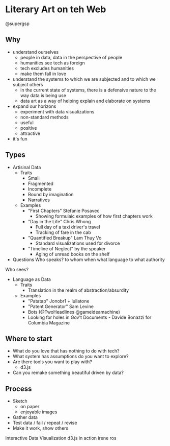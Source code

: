 Literary Art on teh Web
=======================
@supergsp

Why
---

- understand ourselves
	- people in data, data in the perspective of people
	- humanities see tech as foreign
	- tech excludes humanities
	- make them fall in love
- understand the systems to which we are subjected and to which we subject others
	- in the current state of systems, there is a defensive nature to the way data is being use
	- data art as a way of helping explain and elaborate on systems
- expand our horizons
	- experiment with data visualizations
	- non-standard methods
	- useful
	- positive
	- attractive
- it's fun

Types
-----

- Artisinal Data
	- Traits
		- Small
		- Fragmented
		- Incomplete
		- Bound by imagination
		- Narratives
	- Examples
		- "First Chapters" Stefanie Posavec
			- Showing formulaic examples of how first chapters work
		- "Day in the Life" Chris Whong
			- Full day of a taxi driver's travel
			- Tracking of fare in the cab
		- "Quantified Breakup" Lam Thuy Vo
			- Standard visualizations used for divorce
		- "Timeline of Neglect" by the speaker
			- Aging of unread books on the shelf
- Questions
Who speaks?
	to whom
	when
	what language
	to what authority

Who sees?

- Language as Data
	- Traits
		- Translation in the realm of abstraction/absurdity
	- Examples
		- "Patatap" Jonobr1 + lullatone
		- "Patent Generator" Sam Levine
		- Bots (@TwoHeadlines @gameideamachine)
		- Looking for holes in Gov't Documents - Davide Bonazzi for Columbia Magazine

Where to start
--------------

- What do you love that has nothing to do with tech?
- What system has assumptions do you want to explore?
- Are there tools you want to play with?
	- d3.js
- Can you remake something beautiful driven by data?

Process
-------

- Sketch
	- on paper
	- enjoyable images
- Gather data
- Test data / fail / repeat / revise
- Make it work, show others

Interactive Data Visualization
d3.js in action
irene ros


